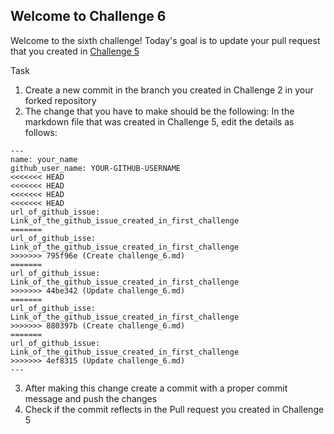 ## Welcome to Challenge 6

Welcome to the sixth challenge! 
Today's goal is to update your pull request that you created in [Challenge 5](https://github.com/scaleracademy/scaler-september-open-source-challenge/blob/main/Challenges/challenge_5.md?plain=1)

Task
1. Create a new commit in the branch you created in Challenge 2 in your forked repository 
2. The change that you have to make should be the following: 
In the markdown file that was created in Challenge 5, edit the details as follows: 
```
---
name: your_name
github_user_name: YOUR-GITHUB-USERNAME
<<<<<<< HEAD
<<<<<<< HEAD
<<<<<<< HEAD
<<<<<<< HEAD
url_of_github_issue: Link_of_the_github_issue_created_in_first_challenge
=======
url_of_github_isse: Link_of_the_github_issue_created_in_first_challenge
>>>>>>> 795f96e (Create challenge_6.md)
=======
url_of_github_issue: Link_of_the_github_issue_created_in_first_challenge
>>>>>>> 44be342 (Update challenge_6.md)
=======
url_of_github_isse: Link_of_the_github_issue_created_in_first_challenge
>>>>>>> 880397b (Create challenge_6.md)
=======
url_of_github_issue: Link_of_the_github_issue_created_in_first_challenge
>>>>>>> 4ef8315 (Update challenge_6.md)
---
```
3. After making this change create a commit with a proper commit message and push the changes 
4. Check if the commit reflects in the Pull request you created in Challenge 5

